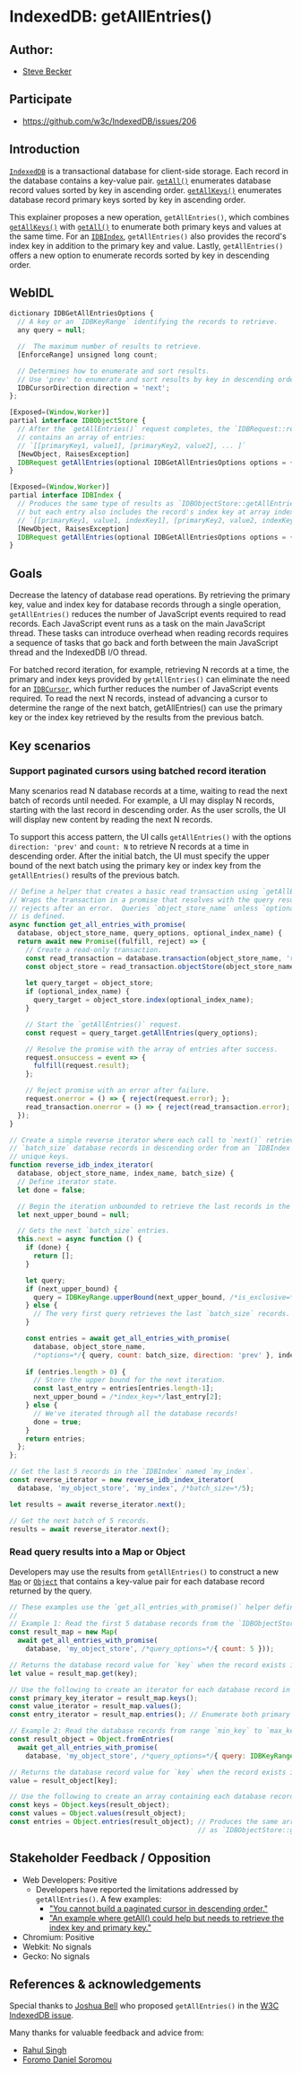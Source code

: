 # IndexedDB: getAllEntries()

## Author:
- [Steve Becker](https://github.com/SteveBeckerMSFT)

## Participate
- https://github.com/w3c/IndexedDB/issues/206

## Introduction

[`IndexedDB`](https://developer.mozilla.org/en-US/docs/Web/API/IndexedDB_API) is a transactional database for client-side storage.  Each record in the database contains a key-value pair.  [`getAll()`](https://developer.mozilla.org/en-US/docs/Web/API/IDBObjectStore/getAll) enumerates database record values sorted by key in ascending order.  [`getAllKeys()`](https://developer.mozilla.org/en-US/docs/Web/API/IDBObjectStore/getAllKeys) enumerates database record primary keys sorted by key in ascending order.

This explainer proposes a new operation, `getAllEntries()`, which combines [`getAllKeys()`](https://developer.mozilla.org/en-US/docs/Web/API/IDBObjectStore/getAllKeys) with [`getAll()`](https://developer.mozilla.org/en-US/docs/Web/API/IDBObjectStore/getAll) to enumerate both primary keys and values at the same time.  For an [`IDBIndex`](https://developer.mozilla.org/en-US/docs/Web/API/IDBIndex), `getAllEntries()` also provides the record's index key in addition to the primary key and value.  Lastly, `getAllEntries()` offers a new option to enumerate records sorted by key in descending order.

## WebIDL

```js
dictionary IDBGetAllEntriesOptions {
  // A key or an `IDBKeyRange` identifying the records to retrieve.
  any query = null;

  //  The maximum number of results to retrieve.
  [EnforceRange] unsigned long count;

  // Determines how to enumerate and sort results.
  // Use 'prev' to enumerate and sort results by key in descending order.
  IDBCursorDirection direction = 'next';
}; 

[Exposed=(Window,Worker)]
partial interface IDBObjectStore {
  // After the `getAllEntries()` request completes, the `IDBRequest::result` property
  // contains an array of entries:
  // `[[primaryKey1, value1], [primaryKey2, value2], ... ]`  
  [NewObject, RaisesException]
  IDBRequest getAllEntries(optional IDBGetAllEntriesOptions options = {});
}

[Exposed=(Window,Worker)]
partial interface IDBIndex {
  // Produces the same type of results as `IDBObjectStore::getAllEntries()` above, 
  // but each entry also includes the record's index key at array index 2:
  // `[[primaryKey1, value1, indexKey1], [primaryKey2, value2, indexKey2], ... ]`
  [NewObject, RaisesException]
  IDBRequest getAllEntries(optional IDBGetAllEntriesOptions options = {});
}
```

## Goals

Decrease the latency of database read operations.  By retrieving the primary key, value and index key for database records through a single operation, `getAllEntries()` reduces the number of JavaScript events required to read records.  Each JavaScript event runs as a task on the main JavaScript thread.  These tasks can introduce overhead when reading records requires a sequence of tasks that go back and forth between the main JavaScript thread and the IndexedDB I/O thread.

For batched record iteration, for example, retrieving N records at a time, the primary and index keys provided by `getAllEntries()` can eliminate the need for an [`IDBCursor`](https://developer.mozilla.org/en-US/docs/Web/API/IDBCursor), which further reduces the number of JavaScript events required.  To read the next N records, instead of advancing a cursor to determine the range of the next batch, getAllEntries() can use the primary key or the index key retrieved by the results from the previous batch.

## Key scenarios

### Support paginated cursors using batched record iteration

Many scenarios read N database records at a time, waiting to read the next batch of records until needed.  For example, a UI may display N records, starting with the last record in descending order.  As the user scrolls, the UI will display new content by reading the next N records.

To support this access pattern, the UI calls `getAllEntries()` with the options `direction: 'prev'` and `count: N` to retrieve N records at a time in descending order.  After the initial batch, the UI must specify the upper bound of the next batch using the primary key or index key from the `getAllEntries()` results of the previous batch.

```js
// Define a helper that creates a basic read transaction using `getAllEntries()`.
// Wraps the transaction in a promise that resolves with the query results or 
// rejects after an error.  Queries `object_store_name` unless `optional_index_name`
// is defined.
async function get_all_entries_with_promise(
  database, object_store_name, query_options, optional_index_name) {
  return await new Promise((fulfill, reject) => {
    // Create a read-only transaction.
    const read_transaction = database.transaction(object_store_name, 'readonly');
    const object_store = read_transaction.objectStore(object_store_name);
    
    let query_target = object_store;
    if (optional_index_name) {
      query_target = object_store.index(optional_index_name);
    }

    // Start the `getAllEntries()` request.
    const request = query_target.getAllEntries(query_options);

    // Resolve the promise with the array of entries after success.
    request.onsuccess = event => {
      fulfill(request.result);
    };

    // Reject promise with an error after failure.
    request.onerror = () => { reject(request.error); };
    read_transaction.onerror = () => { reject(read_transaction.error); };
  });
}

// Create a simple reverse iterator where each call to `next()` retrieves
// `batch_size` database records in descending order from an `IDBIndex` with 
// unique keys.
function reverse_idb_index_iterator(
  database, object_store_name, index_name, batch_size) {
  // Define iterator state. 
  let done = false;

  // Begin the iteration unbounded to retrieve the last records in the 'IDBIndex'.
  let next_upper_bound = null;

  // Gets the next `batch_size` entries.
  this.next = async function () {
    if (done) {
      return [];
    }

    let query;
    if (next_upper_bound) {
      query = IDBKeyRange.upperBound(next_upper_bound, /*is_exclusive=*/true);
    } else {
      // The very first query retrieves the last `batch_size` records.
    }

    const entries = await get_all_entries_with_promise(
      database, object_store_name, 
      /*options=*/{ query, count: batch_size, direction: 'prev' }, index_name);
    
    if (entries.length > 0) {
      // Store the upper bound for the next iteration.
      const last_entry = entries[entries.length-1];
      next_upper_bound = /*index_key=*/last_entry[2];
    } else {
      // We've iterated through all the database records!
      done = true;
    }
    return entries;
  };
};

// Get the last 5 records in the `IDBIndex` named `my_index`.
const reverse_iterator = new reverse_idb_index_iterator(
  database, 'my_object_store', 'my_index', /*batch_size=*/5);

let results = await reverse_iterator.next();

// Get the next batch of 5 records.
results = await reverse_iterator.next();
``` 

### Read query results into a Map or Object

Developers may use the results from `getAllEntries()` to construct a new [`Map`](https://developer.mozilla.org/en-US/docs/Web/JavaScript/Reference/Global_Objects/Map) or [`Object`](https://developer.mozilla.org/en-US/docs/Web/JavaScript/Reference/Global_Objects/Object) that contains a key-value pair for each database record returned by the query.

```js
// These examples use the `get_all_entries_with_promise()` helper defined above.
// 
// Example 1: Read the first 5 database records from the `IDBObjectStore` into a `Map`.
const result_map = new Map(
  await get_all_entries_with_promise(
    database, 'my_object_store', /*query_options=*/{ count: 5 }));

// Returns the database record value for `key` when the record exists in `result_map`.
let value = result_map.get(key); 

// Use the following to create an iterator for each database record in `result_map`:
const primary_key_iterator = result_map.keys();
const value_iterator = result_map.values();  
const entry_iterator = result_map.entries(); // Enumerate both primary keys and values.

// Example 2: Read the database records from range `min_key` to `max_key` into an `Object`.
const result_object = Object.fromEntries(
  await get_all_entries_with_promise(
    database, 'my_object_store', /*query_options=*/{ query: IDBKeyRange.bound(min_key, max_key) }));

// Returns the database record value for `key` when the record exists in `result_object`.
value = result_object[key];

// Use the following to create an array containing each database record in `result_object`:
const keys = Object.keys(result_object);
const values = Object.values(result_object);
const entries = Object.entries(result_object); // Produces the same array of key/value pairs
                                               // as `IDBObjectStore::getAllEntries()`.
```

## Stakeholder Feedback / Opposition

- Web Developers: Positive
  - Developers have reported the limitations addressed by `getAllEntries()`.  A few examples:
    - ["You cannot build a paginated cursor in descending order."](https://nolanlawson.com/2021/08/22/speeding-up-indexeddb-reads-and-writes/)
    - ["An example where getAll() could help but needs to retrieve the index key and primary key."](https://stackoverflow.com/questions/44349168/speeding-up-indexeddb-search-with-multiple-workers)
- Chromium: Positive
- Webkit: No signals
- Gecko: No signals

## References & acknowledgements

Special thanks to [Joshua Bell](https://github.com/inexorabletash) who proposed `getAllEntries()` in the [W3C IndexedDB issue](https://github.com/w3c/IndexedDB/issues/206).

Many thanks for valuable feedback and advice from:

- [Rahul Singh](https://github.com/rahulsingh-msft)
- [Foromo Daniel Soromou](https://github.com/fosoromo_microsoft)